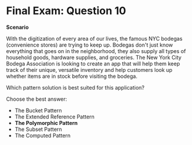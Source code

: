 # Final Exam: Question 10

**Scenario**

With the digitization of every area of our lives, the famous NYC bodegas (convenience stores) are trying to keep up. Bodegas don't just know everything that goes on in the neighborhood, they also supply all types of household goods, hardware supplies, and groceries. The New York City Bodega Association is looking to create an app that will help them keep track of their unique, versatile inventory and help customers look up whether items are in stock before visiting the bodega.

Which pattern solution is best suited for this application?

Choose the best answer:

- The Bucket Pattern
- The Extended Reference Pattern
- **The Polymorphic Pattern**
- The Subset Pattern
- The Computed Pattern
